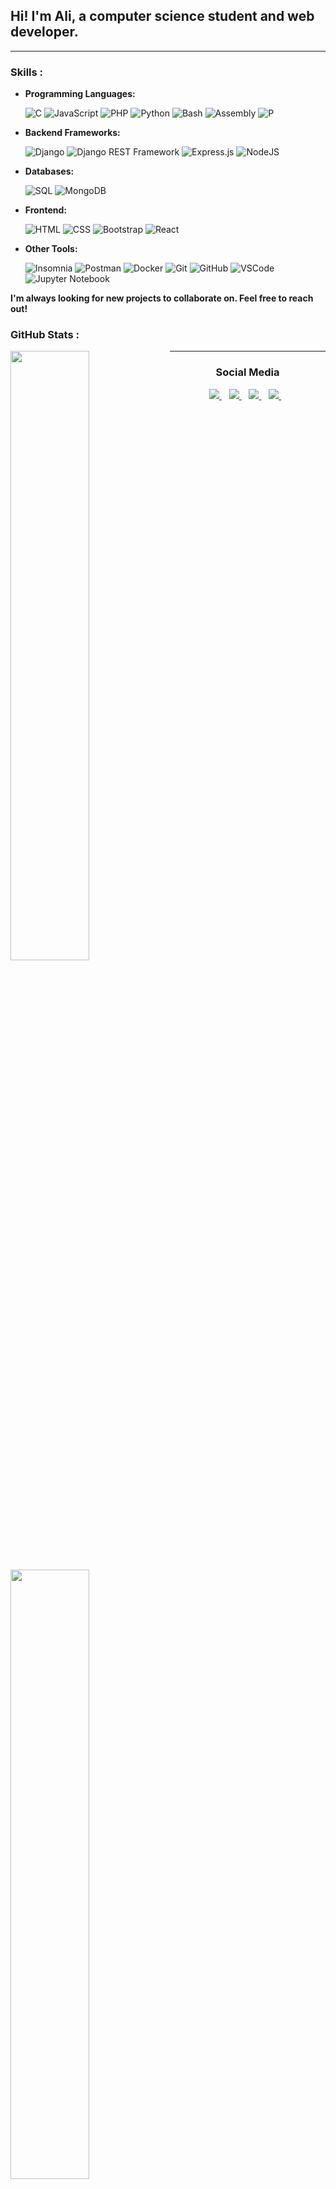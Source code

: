 ## Hi! I'm Ali,  a computer science student and web developer.

<hr>
<h3>Skills :</h3>

* **Programming Languages:**

  ![C](https://img.shields.io/badge/-C-142282?style=flat&logo=C&logoColor=white) ![JavaScript](https://img.shields.io/badge/-JavaScript-F7DF1E?style=flat&logo=javascript&logoColor=white) ![PHP](https://img.shields.io/badge/-php-777BB3?style=flat&logo=php&logoColor=white) ![Python](https://img.shields.io/badge/-Python-3776AB?style=flat&logo=python&logoColor=white) ![Bash](https://img.shields.io/badge/-%3C/%3E%20Bash-2d2e2e?style=flat&logo=&logoColor=white) ![Assembly](https://img.shields.io/badge/x86%20Assembly-lightgrey?style=flat&logo=assambly&logoColor=white) ![P](https://img.shields.io/badge/-Pascal-8c9dc4?style=flat&logo=Pascal&logoColor=white)


* **Backend Frameworks:**
  
  ![Django](https://img.shields.io/badge/-Django-0b3324?style=flat&logo=django&logoColor=white) ![Django REST Framework](https://img.shields.io/badge/-Django_REST_Framework-a30000?style=flat&logo=django&logoColor=white) ![Express.js](https://img.shields.io/badge/-Express-white?style=flat&logo=express&logoColor=2d2e2e) ![NodeJS](http://img.shields.io/badge/-NodeJS-6EBF20?style=flat&logo=node.js&logoColor=white)
* **Databases:**
  
  ![SQL](https://img.shields.io/badge/-SQL-007DBA?style=flat&logo=mysql&logoColor=white) ![MongoDB](https://img.shields.io/badge/-MongoDB-43A047?style=flat&logo=mongodb&logoColor=white)
* **Frontend:**
  
  ![HTML](https://img.shields.io/badge/-HTML5-E34F26?style=flat&logo=HTML5&logoColor=white) ![CSS](https://img.shields.io/badge/-CSS3-1589FF?style=flat&logo=CSS3&logoColor=white) ![Bootstrap](https://img.shields.io/badge/-Bootstrap-563D7C?style=flat&logo=Bootstrap&logoColor=white) ![React](https://img.shields.io/badge/-React-00D8FF?style=flat&logo=react&logoColor=white)

* **Other Tools:**
  
  ![Insomnia](https://img.shields.io/badge/-Insomnia-5849BE?style=flat&logo=insomnia&logoColor=white) ![Postman](https://img.shields.io/badge/-Postman-FF6C37?style=flat&logo=postman&logoColor=white) ![Docker](https://img.shields.io/badge/-Docker-007ACC?style=flat&logo=docker&logoColor=white) ![Git](https://img.shields.io/badge/-Git-F05032?style=flat&logo=git&logoColor=white) ![GitHub](https://img.shields.io/badge/-Github-181717?style=flat&logo=github&logoColor=white) ![VSCode](https://img.shields.io/badge/-VSCode-007ACC?style=flat&logo=visual-studio-code&logoColor=white) ![Jupyter Notebook](https://img.shields.io/badge/-Jupyter%20Notebook-F37626?logo=jupyter&logoColor=white&style=flat) 

**I'm always looking for new projects to collaborate on. Feel free to reach out!**

<h3>GitHub Stats :</h3>
<img align="left" width="50%" src="https://github-readme-stats.vercel.app/api?username=Ox03bb&bg_color=30,e96443,904e95\&title_color=fff\&text_color=fff" />
<img align="left" width="50%" src="https://github-readme-stats.vercel.app/api/top-langs/?username=Ox03bb&layout=donut" />





<hr>
<h3 align="center">Social Media</h3>
<p align="center">

<!-- Email -->
<a href="mailto:alibouakaz91@gmail.com">
    <img src="https://img.shields.io/badge/Gmail-D14836?style=for-the-badge&logo=gmail&logoColor=white"/>
</a>
&nbsp;&nbsp;

<!-- LinkedIn -->
<a href="https://www.linkedin.com/in/ali-de-bouakaz/">
    <img src="https://img.shields.io/badge/LinkedIn-1877F2?style=for-the-badge&logo=linkedin&logoColor=white"/>
</a>
&nbsp;&nbsp;

<!-- whatsapp  -->
<a href="https://wa.me/+213791528316">
    <img src="https://img.shields.io/badge/whatsapp-25D366?style=for-the-badge&logo=whatsApp&logoColor=white"/>
</a>
&nbsp;&nbsp;

<!-- Telegram -->
<a href="https://t.me/+213791528316">
    <img src="https://img.shields.io/badge/Telegram-0088cc?style=for-the-badge&logo=Telegram&logoColor=white"/>
</a>
&nbsp;&nbsp;

</p>
